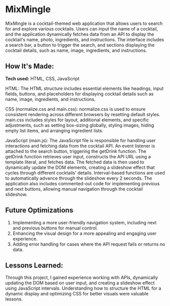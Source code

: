 # MixMingle

MixMingle is a cocktail-themed web application that allows users to search for and explore various cocktails. Users can input the name of a cocktail, and the application dynamically fetches data from an API to display the cocktail's name, photo, ingredients, and instructions. The interface includes a search bar, a button to trigger the search, and sections displaying the cocktail details, such as name, image, ingredients, and instructions.

## How It's Made:

**Tech used:** HTML, CSS, JavaScript

HTML: The HTML structure includes essential elements like headings, input fields, buttons, and placeholders for displaying cocktail details such as name, image, ingredients, and instructions.

CSS (normalize.css and main.css):
normalize.css is used to ensure consistent rendering across different browsers by resetting default styles.
main.css includes styles for layout, additional elements, and specific adjustments, such as setting box-sizing globally, styling images, hiding empty list items, and arranging ingredient lists.

JavaScript (main.js):
The JavaScript file is responsible for handling user interactions and fetching data from the cocktail API.
An event listener is attached to the search button, triggering the getDrink function.
The getDrink function retrieves user input, constructs the API URL using a template literal, and fetches data.
The fetched data is then used to dynamically update the DOM elements, creating a slideshow effect that cycles through different cocktails' details.
Interval-based functions are used to automatically advance through the slideshow every 2 seconds.
The application also includes commented-out code for implementing previous and next buttons, allowing manual navigation through the cocktail slideshow.

## Future Optimizations

  1. Implementing a more user-friendly navigation system, including next and previous buttons for manual control.
  2. Enhancing the visual design for a more appealing and engaging user experience.
  3. Adding error handling for cases where the API request fails or returns no data.

## Lessons Learned:

Through this project, I gained experience working with APIs, dynamically updating the DOM based on user input, and creating a slideshow effect using JavaScript intervals. Understanding how to structure the HTML for a dynamic display and optimizing CSS for better visuals were valuable lessons.
